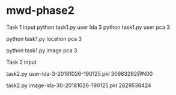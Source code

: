 # mwd-phase2

Task 1 input
python task1.py user lda 3
python task1.py user pca 3

python task1.py location pca 3

python task1.py image pca 3

Task 2 input


task2.py user-lda-3-20181026-190125.pkl 30983292@N00


task2.py image-lda-30-20181026-190125.pkl 2829538424
